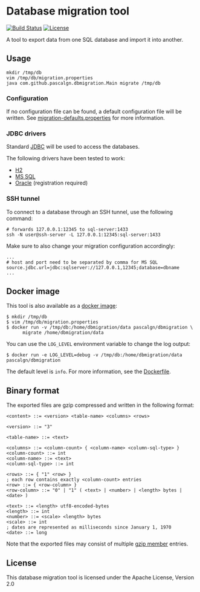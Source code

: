 # Database migration tool

[![Build Status](https://img.shields.io/travis/pascalgn/dbmigration.svg?style=flat-square)](https://travis-ci.org/pascalgn/dbmigration)
[![License](https://img.shields.io/github/license/pascalgn/dbmigration.svg?style=flat-square)](LICENSE)

A tool to export data from one SQL database and import it into another.

## Usage

    mkdir /tmp/db
    vim /tmp/db/migration.properties
    java com.github.pascalgn.dbmigration.Main migrate /tmp/db

### Configuration

If no configuration file can be found, a default configuration file will be written.
See [migration-defaults.properties](src/main/resources/com/github/pascalgn/dbmigration/migration-defaults.properties) for more information.

### JDBC drivers

Standard [JDBC](https://en.wikipedia.org/wiki/Java_Database_Connectivity) will be used to access the databases.

The following drivers have been tested to work:

- [H2](http://repo2.maven.org/maven2/com/h2database/h2/1.4.192/)
- [MS SQL](http://repo2.maven.org/maven2/com/microsoft/sqlserver/mssql-jdbc/6.1.0.jre8/)
- [Oracle](http://www.oracle.com/technetwork/database/features/jdbc/index-091264.html) (registration required)

### SSH tunnel

To connect to a database through an SSH tunnel, use the following command:

    # forwards 127.0.0.1:12345 to sql-server:1433
    ssh -N user@ssh-server -L 127.0.0.1:12345:sql-server:1433

Make sure to also change your migration configuration accordingly:

    ...
    # host and port need to be separated by comma for MS SQL
    source.jdbc.url=jdbc:sqlserver://127.0.0.1,12345;database=dbname
    ...

## Docker image

This tool is also available as a [docker image](https://hub.docker.com/r/pascalgn/dbmigration/):

    $ mkdir /tmp/db
    $ vim /tmp/db/migration.properties
    $ docker run -v /tmp/db:/home/dbmigration/data pascalgn/dbmigration \
          migrate /home/dbmigration/data

You can use the `LOG_LEVEL` environment variable to change the log output:

    $ docker run -e LOG_LEVEL=debug -v /tmp/db:/home/dbmigration/data pascalgn/dbmigration

The default level is `info`. For more information, see the [Dockerfile](src/build/Dockerfile).

## Binary format

The exported files are gzip compressed and written in the following format:

    <content> ::= <version> <table-name> <columns> <rows>

    <version> ::= "3"

    <table-name> ::= <text>

    <columns> ::= <column-count> { <column-name> <column-sql-type> }
    <column-count> ::= int
    <column-name> ::= <text>
    <column-sql-type> ::= int

    <rows> ::= { "1" <row> }
    ; each row contains exactly <column-count> entries
    <row> ::= { <row-column> }
    <row-column> ::= "0" | "1" ( <text> | <number> | <length> bytes | <date> )

    <text> ::= <length> utf8-encoded-bytes
    <length> ::= int
    <number> ::= <scale> <length> bytes
    <scale> ::= int
    ; dates are represented as milliseconds since January 1, 1970
    <date> ::= long

Note that the exported files may consist of multiple [gzip member](https://tools.ietf.org/html/rfc1952#page-5) entries.

## License

This database migration tool is licensed under the Apache License, Version 2.0
